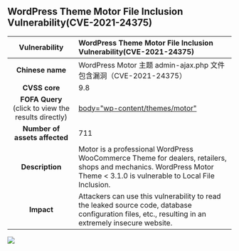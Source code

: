 ## WordPress Theme Motor File Inclusion Vulnerability(CVE-2021-24375)

|   **Vulnerability**  | **WordPress Theme Motor File Inclusion Vulnerability(CVE-2021-24375)**  |
| :----:   | :-----|
|  **Chinese name**  | WordPress Motor 主题 admin-ajax.php 文件包含漏洞（CVE-2021-24375） |
| **CVSS core**  | 9.8 |
| **FOFA Query**  (click to view the results directly)| [body="wp-content/themes/motor"](https://en.fofa.info/result?qbase64=Ym9keT0id3AtY29udGVudC90aGVtZXMvbW90b3Ii) |
| **Number of assets affected**  | 711 |
| **Description**  | Motor is a professional WordPress WooCommerce Theme for dealers, retailers, shops and mechanics. WordPress Motor  Theme < 3.1.0 is vulnerable to Local File Inclusion. |
| **Impact** | Attackers can use this vulnerability to read the leaked source code, database configuration files, etc., resulting in an extremely insecure website. |

![](https://s3.bmp.ovh/imgs/2023/06/28/56a22a12996a7f9c.gif)
